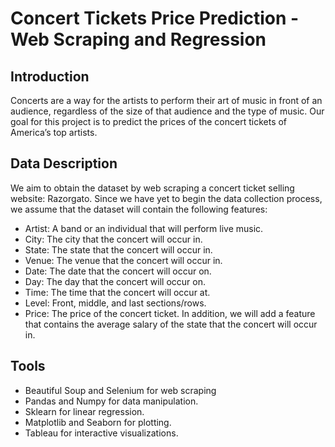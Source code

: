 # Concert Tickets Price Prediction - Web Scraping and Regression
## Introduction
Concerts are a way for the artists to perform their art of music in front of an audience, regardless of the size of that audience and the type of music. Our goal for this project is to predict the prices of the concert tickets of America’s top artists.

## Data Description 
We aim to obtain the dataset by web scraping a concert ticket selling website: Razorgato. Since we have yet to begin the data collection process, we assume that the dataset will contain the following features:
- Artist: A band or an individual that will perform live music.
- City: The city that the concert will occur in.
- State: The state that the concert will occur in.
- Venue: The venue that the concert will occur in.
- Date: The date that the concert will occur on.
- Day: The day that the concert will occur on.
- Time: The time that the concert will occur at.
- Level: Front, middle, and last sections/rows.
- Price:  The price of the concert ticket.
In addition, we will add a feature that contains the average salary of the state that the concert will occur in.

## Tools
- Beautiful Soup and Selenium for web scraping 
- Pandas and Numpy for data manipulation.
- Sklearn for linear regression.
- Matplotlib and Seaborn for plotting.
- Tableau for interactive visualizations.
